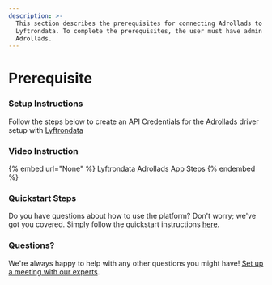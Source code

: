 ```yaml
---
description: >-
  This section describes the prerequisites for connecting Adrollads to
  Lyftrondata. To complete the prerequisites, the user must have admin access to
  Adrollads.
---
```


# Prerequisite

<mark style="color:blue;"></mark>

### Setup Instructions

Follow the steps below to create an API Credentials for the [Adrollads](None) driver setup with [Lyftrondata](https://www.lyftrondata.com)

### Video Instruction

{% embed url="None" %}
Lyftrondata Adrollads App Steps
{% endembed %}

### Quickstart Steps

Do you have questions about how to use the platform? Don't worry; we've got you covered. Simply follow the quickstart instructions [here](README.md).

### Questions? <a href="#questions" id="questions"></a>

We're always happy to help with any other questions you might have! [Set up a meeting with our experts](https://www.lyftrondata.com/book-a-meeting/).

